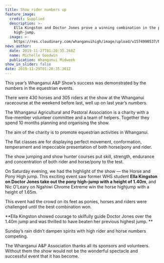 ```yaml
---
title: Show rider numbers up
feature_image:
  credit: Supplied
  description: >-
    Ella Kingston and Doctor Jones prove a winning combination in the pony
    high-jump.
  image: >-
    https://res.cloudinary.com/whanganuihigh/image/upload/v1574990537/News/Ella_Kingston._midweek_27.11.19.jpg
news_author:
  date: 2019-11-27T01:20:35.268Z
  name: Michelle Goodwin
  publication: Whanganui Midweek
show_in_slider: false
date: 2019-11-29T01:20:35.301Z
---
```

This year’s Whanganui A&P Show’s success was demonstrated by the numbers in the equestrian events.

There were 430 horses and 305 riders at the show at the Whanganui racecourse at the weekend before last, well up on last year’s numbers.

The Whanganui Agricultural and Pastoral Association is a charity with a five-member volunteer committee and a team of helpers. Together they spend 10 months planning and organising the show.

The aim of the charity is to promote equestrian activities in Whanganui.

The flat classes are for displaying perfect movement, conformation, temperament and impeccable presentation of both horse/pony and rider.

The show jumping and show hunter courses put skill, strength, endurance and concentration of both rider and horse/pony to the test.

On Saturday evening, we had the highlight of the show — the Horse and Pony High jump. This exciting event saw former WHS student **Ella Kingston on Doctor Jones take out the pony high-jump with a height of 1.40m**, and Nic O’Leary on Ngahiwi Chrome Extreme win the horse highjump with a height of 1.65m.

This event had the crowd on its feet as ponies, horses and riders were challenged until the best combination won.

**Ella Kingston showed courage to skilfully guide Doctor Jones over the 1.40m jump and was thrilled to have beaten her previous highest jump.**

Sunday’s rain didn’t dampen spirits with high rider and horse numbers competing.

The Whanganui A&P Association thanks all its sponsors and volunteers. Without them the show would not be the wonderful spectacle and successful event that it has become.
